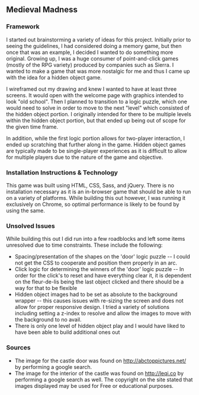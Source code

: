 ## Medieval Madness

### Framework
I started out brainstorming a variety of ideas for this project. Initially prior to seeing the guidelines, I had considered doing a memory game, but then once that was an example, I decided I wanted to do something more original. Growing up, I was a huge consumer of point-and-click games (mostly of the RPG variety) produced by companies such as Sierra. I wanted to make a game that was more nostalgic for me and thus I came up with the idea for a hidden object game.

I wireframed out my drawing and knew I wanted to have at least three screens. It would open with the welcome page with graphics intended to look "old school". Then I planned to transition to a logic puzzle, which one would need to solve in order to move to the next "level" which consisted of the hidden object portion. I originally intended for there to be multiple levels within the hidden object portion, but that ended up being out of scope for the given time frame.

In addition, while the first logic portion allows for two-player interaction, I ended up scratching that further along in the game. Hidden object games are typically made to be single-player experiences as it is difficult to allow for multiple players due to the nature of the game and objective.

### Installation Instructions & Technology
This game was built using HTML, CSS, Sass, and jQuery. There is no installation necessary as it is an in-browser game that should be able to run on a variety of platforms. While building this out however, I was running it exclusively on Chrome, so optimal performance is likely to be found by using the same.

### Unsolved Issues
While building this out I did run into a few roadblocks and left some items unresolved due to time constraints. These include the following:
* Spacing/presentation of the shapes on the 'door' logic puzzle -- I could not get the CSS to cooperate and position them properly in an arc.
* Click logic for determining the winners of the 'door' logic puzzle -- In order for the click's to reset and have everything clear it, it is dependent on the fleur-de-lis being the last object clicked and there should be a way for that to be flexible
* Hidden object images had to be set as absolute to the background wrapper -- this causes issues with re-sizing the screen and does not allow for proper responsive design. I tried a variety of solutions including setting a z-index to resolve and allow the images to move with the background to no avail.
* There is only one level of hidden object play and I would have liked to have been able to build additional ones out

### Sources
* The image for the castle door was found on http://abctoppictures.net/ by performing a google search.
* The image for the interior of the castle was found on http://leqi.co by performing a google search as well. The copyright on the site stated that images displayed may be used for Free or educational purposes.
